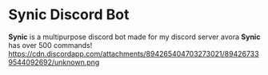 #     Synic Discord Bot
**Synic** is a multipurpose discord bot made for my discord server avora **Synic** has over 500 commands! https://cdn.discordapp.com/attachments/894265404703273021/894267339544092692/unknown.png
